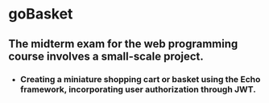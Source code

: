 # goBasket

## The midterm exam for the web programming course involves a small-scale project.

- ### Creating a miniature shopping cart or basket using the Echo framework, incorporating user authorization through JWT.